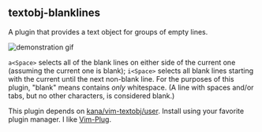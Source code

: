 ## textobj-blanklines

A plugin that provides a text object for groups of empty lines.

![demonstration gif](https://cloud.githubusercontent.com/assets/7629614/17120720/f57fa5ee-5293-11e6-950e-8c067dffd737.gif)

`a<Space>` selects all of the blank lines on either side of the current one (assuming the current one is blank);
`i<Space>` selects all blank lines starting with the current until the next non-blank line. For the purposes of this
plugin, "blank" means contains _only_ whitespace. (A line with spaces and/or tabs, but no other characters, is
considered blank.)

This plugin depends on [kana/vim-textobj/user](https://github.com/kana/vim-textobj-user). Install using your favorite
plugin manager. I like [Vim-Plug](https://github.com/junegunn/vim-plug).
